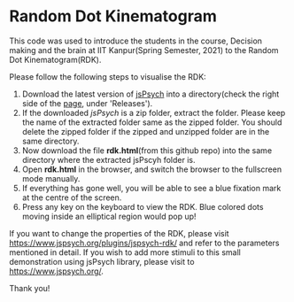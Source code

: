# Random Dot Kinematogram
This code was used to introduce the students in the course, Decision making and the brain at IIT Kanpur(Spring Semester, 2021) to the Random Dot Kinematogram(RDK).

Please follow the following steps to visualise the RDK:
1. Download the latest version of [jsPsych](https://github.com/jspsych/jsPsych/) into a directory(check the right side of the [page](https://github.com/jspsych/jsPsych/), under 'Releases').
2. If the downloaded *jsPsych* is a zip folder, extract the folder. Please keep the name of the extracted folder same as the zipped folder. You should delete the zipped folder if the zipped and unzipped folder are in the same directory.
3. Now download the file **rdk.html**(from this github repo) into the same directory where the extracted jsPscyh folder is.
4. Open **rdk.html** in the browser, and switch the browser to the fullscreen mode manually.
5. If everything has gone well, you will be able to see a blue fixation mark at the centre of the screen.
6. Press any key on the keyboard to view the RDK. Blue colored dots moving inside an elliptical region would pop up! 

If you want to change the properties of the RDK, please visit https://www.jspsych.org/plugins/jspsych-rdk/ and refer to the parameters mentioned in detail. If you wish to add more stimuli to this small demonstration using jsPsych library, please visit to https://www.jspsych.org/. 

Thank you! 
